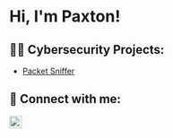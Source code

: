 <h1>Hi, I'm Paxton! </h1>

<h2>👨‍💻 Cybersecurity  Projects:</h2>

- [Packet Sniffer](https://github.com/ptabat425)


<h2> 🤳 Connect with me:</h2>

[<img align="left" alt="PaxtonTabat | LinkedIn" width="22px" src="https://cdn.jsdelivr.net/npm/simple-icons@v3/icons/linkedin.svg" />][linkedin]

[linkedin]: https://www.linkedin.com/in/paxtontabat/

